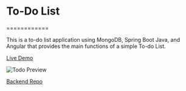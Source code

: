 # To-Do List
============

This is a to-do list application using MongoDB, Spring Boot Java, and Angular that provides the main functions of a simple To-do List.

[Live Demo](https://todo.grthomelab.com)

![Todo Preview](![image](https://user-images.githubusercontent.com/3360055/235770529-0b0b097b-cc8c-410e-bab1-7cf4f74e005d.png))

[Backend Repo](https://github.com/gbrown09/grthomelab-backend)